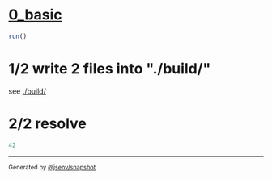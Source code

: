 # [0_basic](../../script_classic_and_sourcemap.test.mjs#L22)

```js
run()
```

# 1/2 write 2 files into "./build/"

see [./build/](./build/)

# 2/2 resolve

```js
42
```
---
<sub>
  Generated by <a href="https://github.com/jsenv/core/tree/main/packages/independent/snapshot">@jsenv/snapshot</a>
</sub>
